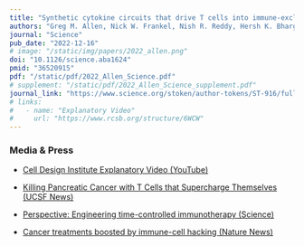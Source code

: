 ```yaml
---
title: "Synthetic cytokine circuits that drive T cells into immune-excluded tumors."
authors: "Greg M. Allen, Nick W. Frankel, Nish R. Reddy, Hersh K. Bhargava, Maia A. Yoshida, Sierra R. Stark, Megan Purl, Jungmin Lee, Jacqueline L. Yee, Wei Yu, Aileen W. Li, K. Christopher Garcia, Hana El-Samad, Kole T. Roybal, Matthew H. Spitzer, Wendell A. Lim"
journal: "Science"
pub_date: "2022-12-16"
# image: "/static/img/papers/2022_allen.png"
doi: "10.1126/science.aba1624"
pmid: "36520915"
pdf: "/static/pdf/2022_Allen_Science.pdf"
# supplement: "/static/pdf/2022_Allen_Science_supplement.pdf"
journal_link: "https://www.science.org/stoken/author-tokens/ST-916/full"
# links:
#   - name: "Explanatory Video"
#     url: "https://www.rcsb.org/structure/6WCW"
---
```


### Media & Press

* <a href="https://www.youtube.com/watch?v=cDGgPpfrcgk" target="_blank">Cell Design Institute Explanatory Video (YouTube)</a>

* <a href="https://www.ucsf.edu/news/2022/12/424466/killing-pancreatic-cancer-t-cells-supercharge-themselves" target="_blank">Killing Pancreatic Cancer with T Cells that Supercharge Themselves (UCSF News)</a>

* <a href="https://www.science.org/doi/10.1126/science.adf5318" target="_blank">Perspective: Engineering time-controlled immunotherapy (Science)</a>

* <a href="https://www.nature.com/articles/d41586-022-04465-y" target="_blank">Cancer treatments boosted by immune-cell hacking (Nature News)</a>